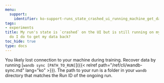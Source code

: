 ```yaml
---
menu:
  support:
    identifier: ko-support-runs_state_crashed_ui_running_machine_get_data
tags:
- experiments
title: My run's state is `crashed` on the UI but is still running on my machine. What
  do I do to get my data back?
toc_hide: true
type: docs
---
```


You likely lost connection to your machine during training. Recover data by running [`wandb sync [PATH_TO_RUN]`]({{< relref path="/ref/cli/wandb-sync.md" lang="ko" >}}). The path to your run is a folder in your `wandb` directory that matches the Run ID of the ongoing run.